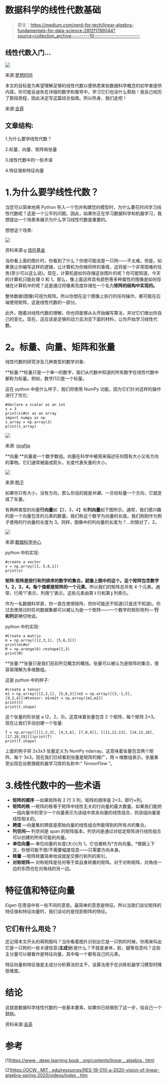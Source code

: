 # 数据科学的线性代数基础

> 原文：<https://medium.com/nerd-for-tech/linear-algebra-fundamentals-for-data-science-28f2f1789044?source=collection_archive---------10----------------------->

## 线性代数入门…

![](img/0b8088c833f930e9fb842388c064d5a3.png)

来源:[梦想时间](https://www.dreamstime.com/linear-algebra-complex-like-puzzle-pictured-as-word-linear-algebra-puzzle-pieces-to-show-linear-algebra-can-be-image164220956)

本文的目标是为希望理解足够的线性代数以便熟悉某些数据科学概念的初学者提供内容。你可能会迷失在详细的数学和推导中，学习它们也没什么帮助！我自己经历了那段旅程，因此决定写这篇综合指南。所以热身，我们走吧！

来源:[吉菲](https://media.giphy.com/media/cPfjwUZtwArxyHVqjz/giphy.gif)

## 文章结构:

1.为什么要学线性代数？

2.标量、向量、矩阵和张量

3.线性代数中的一些术语

4.特征值和特征向量

# 1.为什么要学线性代数？

当您可以简单地用 Python 导入一个包并构建您的模型时，为什么要花时间学习线性代数呢？这是一个公平的问题。因此，如果你正在学习数据科学和机器学习，我想提出一个场景来展示为什么学习线性代数是重要的。

想想这个场景:

![](img/aa447e1119e00f34963e64420db4d594.png)

资料来源:g [信托基金](https://www.gettyimages.com/detail/photo/golden-retriever-puppy-portrait-royalty-free-image/512366437?utm_medium=organic&utm_source=google&utm_campaign=iptcurl)

当你看上面的图片时，你看到了什么？你很可能说是一只狗——不太难。但是，如果我让你编写这样的逻辑，让计算机为你做同样的事情，这将是一个非常困难的任务(至少可以这么说)。现在，计算机是如何存储这张图片的呢？你可能知道，今天的计算机只能处理 0 和 1。那么，像上面这样具有颜色等多种属性的图像是如何存储在计算机中的呢？这是通过将像素亮度存储在一个名为**矩阵的结构中实现的。**

整体数据(图像)可视为矩阵。所以你想在这个图像上执行的任何操作，都可能在后端使用矩阵，这是线性代数的一部分。

此外，随着对线性代数的理解，你也将能够从头开始编写算法，并对它们做出你自己的变化。现在，这应该是足够的动力去浏览下面的材料，让你开始学习线性代数。

# **2。标量、向量、矩阵和张量**

线性代数的研究涉及几种类型的数学对象:

**标量:**标量只是一个单一的数字，我们从代数中知道的所有数字在线性代数中都称为标量。例如，数字[12]是一个标量。

这在 python 中是什么样子，我们将使用 NumPy 功能，因为它们针对这样的操作进行了优化:

```
#declare a scalar as an int
s = 3
print(s)#or as an array
import numpy as np
s_array = np.array(3)
print(s_array)
```

![](img/5f2f371cffa7ebf8ff867797ae0afc2c.png)

来源: [imgflip](http://imgflip.com)

**向量:**向量是一个数字数组。向量在科学中被用来描述任何既有大小又有方向的事物。它们通常被画成箭头，长度代表矢量的大小。

![](img/5d80525265439492cae7a942b1f89de3.png)

来源:[鸭子](https://www.ducksters.com/science/physics/scalars_and_vectors.php)

如果你只有大小，没有方向，那么你说的就是*标量*。一旦给标量一个方向，它就变成了矢量。

有两种类型的向量**行向量**如【2，3，4】和**列向量**如下图所示。通常，我们感兴趣的是一个向量包含的元素的数量。我们称这个数字为向量的长度。我们刚刚作为例子使用的行向量的长度为 3。同样，图像中的列向量的长度为？…你猜对了，2。

![](img/5a387eb5587568ffccd0eeae0802a8d9.png)

来源:[数据科学中心](https://www.datasciencecentral.com/profiles/blogs/boost-your-data-science-skills-learn-linear-algebra)

python 中的实现:

```
#create a vector
v = np.array([3,-5,6,1])
print(v)
```

**矩阵:**矩阵是按行和列排序的数字的集合。就像上图中的这个。这个矩阵包含数字 1，2，3，4。每个值都是矩阵的一个**元素**。所以我们的矩阵总共有 4 个元素。通常，行用“I”表示，列用“j”表示。这些元素由第 **i** 行和第 **j** 列索引。

作为一名数据科学家，你一直在使用矩阵，但你可能还不知道(只是还不知道)。你过去使用过的任何数据集都可以被认为是一个矩阵——一个数字的矩形阵列— **行和列**更确切地说。

python 中的实现:

```
#Create a matrix
m = np.array([[2,3,1], [5,6,3]])
print(m)#or
M = np.arange(6).reshape(2,3)
print(M)
```

**张量:**张量只是我们目前所见概念的概括。张量可以被认为是矩阵的集合，很容易理解为多维数组。

这是 python 中的样子:

```
#create a tensor
m1 = np.array([[2,3,1], [5,6,3]])m2 = np.array([[3,-1,5], [9,2,4]])#tensor: m1+m2t = np.array([m1,m2])
print(t)
print(t.shape)
```

这个张量的形状是 a (2，2，3)。这意味着张量包含 2 个矩阵，每个矩阵 2×3。现在让我们手动创建一个张量:

```
T = np.array([[[1,2,3], [4,5,6], [7,8,9]], [[11,12,13], [14,15,16], [17,18,19]]])print(T)
print(T.shape)
```

上面的例子将 2x3x3 张量定义为 NumPy ndarray。这意味着张量包含两个矩阵，每个 3x3。现在我们已经看到张量是矩阵的推广，用 n 维数组表示。张量甚至出现在谷歌旗舰机器学习库的名称中:“ *TensorFlow* ”。

# 3.线性代数中的一些术语

*   **矩阵的顺序** —如果矩阵有 2 行 3 列，矩阵的顺序是 2×3，即行×列。
*   **矩阵的秩** —矩阵的秩等于矩阵中线性无关的行向量的最大数量。如果我们能把一组向量中的至少一个向量表示为该组中其余向量的线性组合，则该组向量是线性相关的。
*   **跨度** —向量集的跨度是原始向量的线性组合所能得到的所有点的集合。
*   **列空间—** 列空间是 span 的矩阵版本。列空间是通过对给定矩阵进行线性组合可以创建的所有可能的向量。
*   **单位向量—** 单位向量的长度(大小)为 1。它也被称为*方向向量。*根据上下文，你很可能不想/不需要幅度信息——只需要方向本身。
*   **转置** —矩阵转置简单地说就是交换行和列的索引。
*   **对称矩阵—** 对称矩阵是任何等于其自身转置的矩阵。对于对称矩阵，对角线一边的东西也在对角线的另一边。

# 特征值和特征向量

*Eigen* 在德语中有一些不同的意思。最简单的意思是特征。所以当我们谈论矩阵的特征值和特征向量时，我们谈论的是找到矩阵的特征。

## 它们有什么用处？

还记得本文开头的萌狗图吗？当你看着图片识别出它是一只狗的时候，你用来叫出它是一只狗的一些关键信息(**主成分**)是什么？不就是身体，脸，腿等信息吗？这些主分量可以被看作是特征向量，其中每一个都有自己的元素。

特征向量和特征值是主成分分析算法的主干，该算法用于在训练机器学习模型时降低维度。

# 结论

这就是数据科学线性代数的一些基本要素，如果你已经做到了这一步，给自己一个鼓励。

资料来源:[吉菲](https://media.giphy.com/media/kBZBlLVlfECvOQAVno/giphy.gif)

# 参考

[1][https://www . deep learning book . org/contents/linear _ algebra . html](https://www.deeplearningbook.org/contents/linear_algebra.html)

[2][https://OCW . MIT . edu/resources/RES-18-010-a-2020-vision-of-linear-algebra-spring-2020/videos/index . htm](https://ocw.mit.edu/resources/res-18-010-a-2020-vision-of-linear-algebra-spring-2020/videos/index.htm)